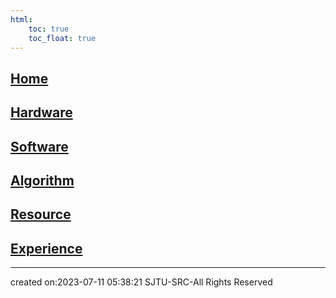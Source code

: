 ```yaml
---
html:
    toc: true
    toc_float: true
---
```


## [Home](Home/index.md)
## [Hardware](Hardware/index.md)
## [Software](Software/index.md)
## [Algorithm](Algorithm/index.md)
## [Resource](Resource/index.md)
## [Experience](Experience/index.md)


---

created on:2023-07-11 05:38:21
SJTU-SRC-All Rights Reserved
